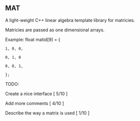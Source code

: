 MAT
----
A light-weight C++ linear algebra template library for matricies.

Matricies are passed as one dimensional arrays.

Example:
float matid[9] = {

	1, 0, 0,
	
	0, 1, 0
	
	0, 0, 1,
	
	};


TODO:

Create a nice interface [ 5/10 ]

Add more comments [ 4/10 ]

Describe the way a matrix is used [ 1/10 ]
